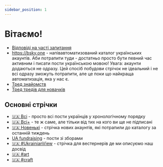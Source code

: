 ```yaml
---
sidebar_position: 1
---
```


# Вітаємо!

* [Відповіді на часті запитання](faq.md)
* https://bsky.one - напівавтоматизований каталог українських акаунтів. Аби потрапити туди - достатньо просто бути певний час активним і писати пости українською мовою! Увага: акаунти додаються не одразу. Цей спосіб побудови стрічок не ідеальний і не всі одразу зможуть потрапити, але це поки що найкраща автоматизація, яка у нас є.
* [Тред знайомств](https://bsky.app/profile/uabluerail.org/post/3k3ddnu3md22g)
* [Тред тредів для новачків](https://bsky.app/profile/uabluerail.org/post/3k3ddqlmiac2m)

## Основні стрічки

* [🇺🇦 Всі](https://bsky.app/profile/did:plc:dvgliotey33vix3wlltybgkd/feed/all) - просто всі пости українців у хронологічному порядку
* [🇺🇦 Всі+](https://bsky.app/profile/did:plc:dvgliotey33vix3wlltybgkd/feed/all-plus) - те ж саме, але тільки від тих на кого ви ще не підписані
* [🇺🇦 Новенькі](https://bsky.app/profile/did:plc:dvgliotey33vix3wlltybgkd/feed/newcomers) - стрічка нових акаунтів, які потрапили до каталогу за останній тиждень
* [UA fundraising](https://bsky.app/profile/did:plc:qgy7vt74xmouisyslwm3fgfj/feed/aaaapknzigxfi) - пости зі зборами
* [🇺🇦 #UkrainianView](https://bsky.app/profile/did:plc:dvgliotey33vix3wlltybgkd/feed/ukrainian-view) - стрічка для вестернерів де ми описуємо наш досвід
* [🇺🇦 #art](https://bsky.app/profile/did:plc:dvgliotey33vix3wlltybgkd/feed/art)
* [🇺🇦 #craft](https://bsky.app/profile/did:plc:dvgliotey33vix3wlltybgkd/feed/craft)
